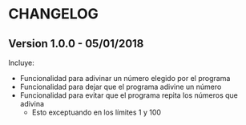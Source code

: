 # CHANGELOG

## Version 1.0.0 - 05/01/2018

Incluye:
* Funcionalidad para adivinar un número elegido por el programa
* Funcionalidad para dejar que el programa adivine un número
* Funcionalidad para evitar que el programa repita los números que adivina
  * Esto exceptuando en los límites 1 y 100
